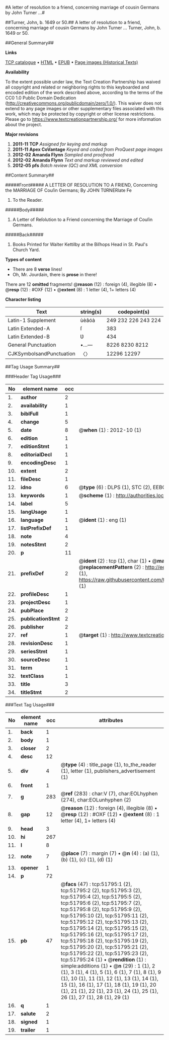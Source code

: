 #A letter of resolution to a friend, concerning marriage of cousin Germans by John Turner ...#

##Turner, John, b. 1649 or 50.##
A letter of resolution to a friend, concerning marriage of cousin Germans by John Turner ...
Turner, John, b. 1649 or 50.

##General Summary##

**Links**

[TCP catalogue](http://www.ota.ox.ac.uk/tcp/)  • 
[HTML](http://tei.it.ox.ac.uk/tcp/Texts-HTML/free/A63/A63910.html)  • 
[EPUB](http://tei.it.ox.ac.uk/tcp/Texts-EPUB/free/A63/A63910.epub) • 
[Page images (Historical Texts)](https://historicaltexts.jisc.ac.uk/eebo-11976558e)

**Availability**

To the extent possible under law, the Text Creation Partnership has waived all copyright and related or neighboring rights to this keyboarded and encoded edition of the work described above, according to the terms of the CC0 1.0 Public Domain Dedication (http://creativecommons.org/publicdomain/zero/1.0/). This waiver does not extend to any page images or other supplementary files associated with this work, which may be protected by copyright or other license restrictions. Please go to https://www.textcreationpartnership.org/ for more information about the project.

**Major revisions**

1. __2011-11__ __TCP__ *Assigned for keying and markup*
1. __2011-11__ __Apex CoVantage__ *Keyed and coded from ProQuest page images*
1. __2012-02__ __Amanda Flynn__ *Sampled and proofread*
1. __2012-02__ __Amanda Flynn__ *Text and markup reviewed and edited*
1. __2012-05__ __pfs__ *Batch review (QC) and XML conversion*

##Content Summary##

#####Front#####
A LETTER OF RESOLUTION TO A FRIEND, Concerning the MARRIAGE OF Couſin Germans; By JOHN TƲRNERlate Fe
1. To the Reader.

#####Body#####

1. A Letter of Reſolution to a Friend concerning the Marriage of Couſin Germans.

#####Back#####

1. Books Printed for Walter Kettilby at the Biſhops Head in St. Paul's Church Yard.

**Types of content**

  * There are 8 **verse** lines!
  * Oh, Mr. Jourdain, there is **prose** in there!

There are 12 **omitted** fragments! 
 @__reason__ (12) : foreign (4), illegible (8)  •  @__resp__ (12) : #OXF (12)  •  @__extent__ (8) : 1 letter (4), 1+ letters (4)

**Character listing**


|Text|string(s)|codepoint(s)|
|---|---|---|
|Latin-1 Supplement|ùèâóà|249 232 226 243 224|
|Latin Extended-A|ſ|383|
|Latin Extended-B|Ʋ|434|
|General Punctuation|•…—|8226 8230 8212|
|CJKSymbolsandPunctuation|〈〉|12296 12297|

##Tag Usage Summary##

###Header Tag Usage###

|No|element name|occ|attributes|
|---|---|---|---|
|1.|__author__|2||
|2.|__availability__|1||
|3.|__biblFull__|1||
|4.|__change__|5||
|5.|__date__|8| @__when__ (1) : 2012-10 (1)|
|6.|__edition__|1||
|7.|__editionStmt__|1||
|8.|__editorialDecl__|1||
|9.|__encodingDesc__|1||
|10.|__extent__|2||
|11.|__fileDesc__|1||
|12.|__idno__|6| @__type__ (6) : DLPS (1), STC (2), EEBO-CITATION (1), OCLC (1), VID (1)|
|13.|__keywords__|1| @__scheme__ (1) : http://authorities.loc.gov/ (1)|
|14.|__label__|5||
|15.|__langUsage__|1||
|16.|__language__|1| @__ident__ (1) : eng (1)|
|17.|__listPrefixDef__|1||
|18.|__note__|4||
|19.|__notesStmt__|2||
|20.|__p__|11||
|21.|__prefixDef__|2| @__ident__ (2) : tcp (1), char (1)  •  @__matchPattern__ (2) : ([0-9\-]+):([0-9IVX]+) (1), (.+) (1)  •  @__replacementPattern__ (2) : http://eebo.chadwyck.com/downloadtiff?vid=$1&page=$2 (1), https://raw.githubusercontent.com/textcreationpartnership/Texts/master/tcpchars.xml#$1 (1)|
|22.|__profileDesc__|1||
|23.|__projectDesc__|1||
|24.|__pubPlace__|2||
|25.|__publicationStmt__|2||
|26.|__publisher__|2||
|27.|__ref__|1| @__target__ (1) : http://www.textcreationpartnership.org/docs/. (1)|
|28.|__revisionDesc__|1||
|29.|__seriesStmt__|1||
|30.|__sourceDesc__|1||
|31.|__term__|1||
|32.|__textClass__|1||
|33.|__title__|3||
|34.|__titleStmt__|2||


###Text Tag Usage###

|No|element name|occ|attributes|
|---|---|---|---|
|1.|__back__|1||
|2.|__body__|1||
|3.|__closer__|2||
|4.|__desc__|12||
|5.|__div__|4| @__type__ (4) : title_page (1), to_the_reader (1), letter (1), publishers_advertisement (1)|
|6.|__front__|1||
|7.|__g__|283| @__ref__ (283) : char:V (7), char:EOLhyphen (274), char:EOLunhyphen (2)|
|8.|__gap__|12| @__reason__ (12) : foreign (4), illegible (8)  •  @__resp__ (12) : #OXF (12)  •  @__extent__ (8) : 1 letter (4), 1+ letters (4)|
|9.|__head__|3||
|10.|__hi__|267||
|11.|__l__|8||
|12.|__note__|7| @__place__ (7) : margin (7)  •  @__n__ (4) : (a) (1), (b) (1), (c) (1), (d) (1)|
|13.|__opener__|1||
|14.|__p__|72||
|15.|__pb__|47| @__facs__ (47) : tcp:51795:1 (2), tcp:51795:2 (2), tcp:51795:3 (2), tcp:51795:4 (2), tcp:51795:5 (2), tcp:51795:6 (2), tcp:51795:7 (2), tcp:51795:8 (2), tcp:51795:9 (2), tcp:51795:10 (2), tcp:51795:11 (2), tcp:51795:12 (2), tcp:51795:13 (2), tcp:51795:14 (2), tcp:51795:15 (2), tcp:51795:16 (2), tcp:51795:17 (2), tcp:51795:18 (2), tcp:51795:19 (2), tcp:51795:20 (2), tcp:51795:21 (2), tcp:51795:22 (2), tcp:51795:23 (2), tcp:51795:24 (1)  •  @__rendition__ (1) : simple:additions (1)  •  @__n__ (29) : 1 (1), 2 (1), 3 (1), 4 (1), 5 (1), 6 (1), 7 (1), 8 (1), 9 (1), 10 (1), 11 (1), 12 (1), 13 (1), 14 (1), 15 (1), 16 (1), 17 (1), 18 (1), 19 (1), 20 (1), 21 (1), 22 (1), 23 (1), 24 (1), 25 (1), 26 (1), 27 (1), 28 (1), 29 (1)|
|16.|__q__|1||
|17.|__salute__|2||
|18.|__signed__|1||
|19.|__trailer__|1||
